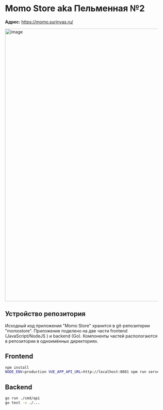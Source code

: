 # Momo Store aka Пельменная №2

**Адрес:**
https://momo.surinvas.ru/

<img width="900" alt="image" src="https://user-images.githubusercontent.com/9394918/167876466-2c530828-d658-4efe-9064-825626cc6db5.png">

## Устройство репозитория

Исходный код приложения "Momo Store" хранится в git-репозитории "momostore". 
Приложение поделено на две части frontend (JavaScript/NodeJS ) и backend (Go). 
Компоненты частей распологаются в репозитории в одноимённых директориях.




## Frontend

```bash
npm install
NODE_ENV=production VUE_APP_API_URL=http://localhost:8081 npm run serve
```

## Backend

```bash
go run ./cmd/api
go test -v ./... 
```
